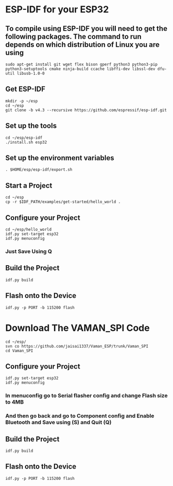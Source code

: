 # ESP-IDF for your ESP32
## To compile using ESP-IDF you will need to get the following packages. The command to run depends on which distribution of Linux you are using 
```
sudo apt-get install git wget flex bison gperf python3 python3-pip python3-setuptools cmake ninja-build ccache libffi-dev libssl-dev dfu-util libusb-1.0-0
```
## Get ESP-IDF
```
mkdir -p ~/esp
cd ~/esp
git clone -b v4.3 --recursive https://github.com/espressif/esp-idf.git
```
## Set up the tools
```
cd ~/esp/esp-idf
./install.sh esp32
```
## Set up the environment variables
```
. $HOME/esp/esp-idf/export.sh
```
## Start a Project 
```
cd ~/esp
cp -r $IDF_PATH/examples/get-started/hello_world .
```
## Configure your Project
```
cd ~/esp/hello_world
idf.py set-target esp32
idf.py menuconfig
```
### Just Save Using Q
## Build the Project
```
idf.py build
```
## Flash onto the Device
```
idf.py -p PORT -b 115200 flash
```
# Download The VAMAN_SPI Code
```
cd ~/esp/
svn co https://github.com/jaisai1337/Vaman_ESP/trunk/Vaman_SPI
cd Vaman_SPI
```
## Configure your Project
```
idf.py set-target esp32
idf.py menuconfig
```
### In menuconfig go to Serial flasher config and change Flash size to 4MB
### And then go back and go to Component config and Enable Bluetooth and Save using (S) and Quit (Q) 
## Build the Project
```
idf.py build
```
## Flash onto the Device
```
idf.py -p PORT -b 115200 flash
```


